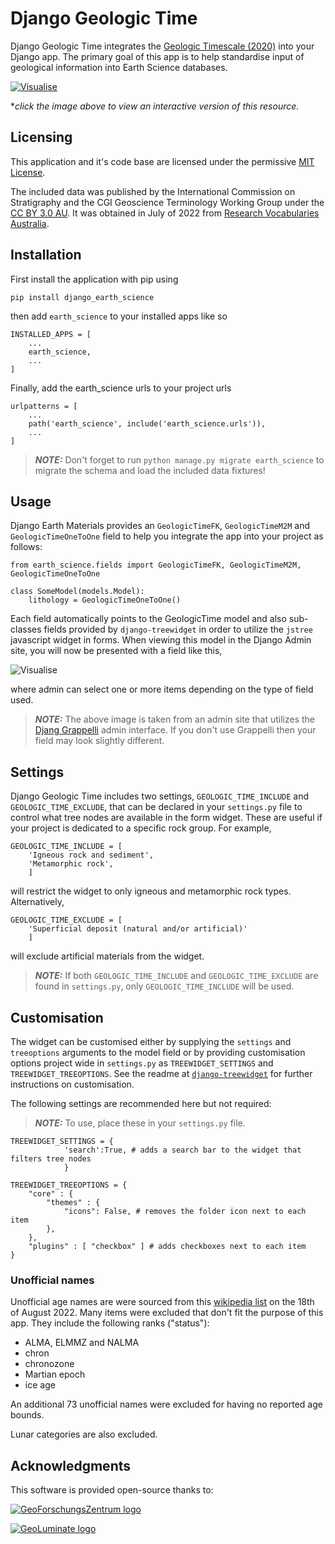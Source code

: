 # Django Geologic Time

Django Geologic Time integrates the [Geologic Timescale (2020)](https://vocabs.ardc.edu.au/viewById/196) into your Django app. The primary goal of this app is to help standardise input of geological information into Earth Science databases. 

[![Visualise](https://geoluminate.github.io/django-earth-materials/images/visualise.png)](https://geoluminate.github.io/django-earth-materials/visualise.html)

**click the image above to view an interactive version of this resource.*

## Licensing

This application and it's code base are licensed under the permissive [MIT License](license).

The included data was published by the International Commission on Stratigraphy and the CGI Geoscience Terminology Working Group under the [CC BY 3.0 AU](https://creativecommons.org/licenses/by/3.0/au/). It was obtained in July of 2022 from [Research Vocabularies Australia](https://vocabs.ardc.edu.au/viewById/196).

## Installation

First install the application with pip using

    pip install django_earth_science

then add `earth_science` to your installed apps like so

    INSTALLED_APPS = [
        ...
        earth_science,
        ...
    ]

Finally, add the earth_science urls to your project urls

    urlpatterns = [
        ...
        path('earth_science', include('earth_science.urls')),
        ...
    ]

> **_NOTE:_**  Don't forget to run `python manage.py migrate earth_science` to migrate the schema and load the included data fixtures!


## Usage

Django Earth Materials provides an `GeologicTimeFK`, `GeologicTimeM2M` and `GeologicTimeOneToOne` field to help you integrate the app into your project as follows:

    from earth_science.fields import GeologicTimeFK, GeologicTimeM2M, GeologicTimeOneToOne

    class SomeModel(models.Model):
        lithology = GeologicTimeOneToOne()

Each field automatically points to the GeologicTime model and also sub-classes fields provided by `django-treewidget` in order to utilize the `jstree` javascript widget in forms. When viewing this model in the Django Admin site, you will now be presented with a field like this,

![Visualise](https://geoluminate.github.io/django-earth-materials/images/admin_widget.PNG)

where admin can select one or more items depending on the type of field used. 

> **_NOTE:_**  The above image is taken from an admin site that utilizes the [Djang Grappelli](https://grappelliproject.com) admin interface. If you don't use Grappelli then your field may look slightly different.


## Settings

Django Geologic Time includes two settings, `GEOLOGIC_TIME_INCLUDE` and `GEOLOGIC_TIME_EXCLUDE`, that can be declared in your `settings.py` file to control what tree nodes are available in the form widget. These are useful if your project is dedicated to a specific rock group. For example, 

    GEOLOGIC_TIME_INCLUDE = [
        'Igneous rock and sediment',
        'Metamorphic rock',
        ]

will restrict the widget to only igneous and metamorphic rock types. Alternatively,

    GEOLOGIC_TIME_EXCLUDE = [
        'Superficial deposit (natural and/or artificial)'
        ]
        
will exclude artificial materials from the widget.

> **_NOTE:_** If both `GEOLOGIC_TIME_INCLUDE` and `GEOLOGIC_TIME_EXCLUDE` are found in `settings.py`, only `GEOLOGIC_TIME_INCLUDE` will be used.

## Customisation

The widget can be customised either by supplying the `settings` and `treeoptions` arguments to the model field or by providing customisation options project wide in `settings.py` as `TREEWIDGET_SETTINGS` and `TREEWIDGET_TREEOPTIONS`. See the readme at [`django-treewidget`](https://github.com/netzkolchose/django-treewidget) for further instructions on customisation.

The following settings are recommended here but not required:

> **_NOTE:_**  To use, place these in your `settings.py` file.

    TREEWIDGET_SETTINGS = {
                'search':True, # adds a search bar to the widget that filters tree nodes
                }
                
    TREEWIDGET_TREEOPTIONS = {
        "core" : {
            "themes" : {
                "icons": False, # removes the folder icon next to each item
            },
        },
        "plugins" : [ "checkbox" ] # adds checkboxes next to each item
    }

### Unofficial names

Unofficial age names are were sourced from this [wikipedia list](https://en.wikipedia.org/wiki/List_of_geochronologic_names) on the 18th of August 2022. Many items were excluded that don't fit the purpose of this app. They include the following ranks ("status"):

* ALMA, ELMMZ and NALMA
* chron
* chronozone
* Martian epoch
* ice age

An additional 73 unofficial names were excluded for having no reported age bounds.

Lunar categories are also excluded. 

## Acknowledgments

This software is provided open-source thanks to:

[![GeoForschungsZentrum logo](https://geoluminate.github.io/images/gfz_logo.png)](https://www.gfz-potsdam.de)

[![GeoLuminate logo](https://geoluminate.github.io/images/standard_w1000.png)](https://www.geoluminate.com.au)
